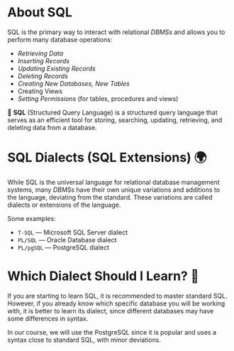 # About SQL

SQL is the primary way to interact with relational *DBMSs* and allows you to perform many database operations:

- *Retrieving Data*
- *Inserting Records*
- *Updating Existing Records*
- *Deleting Records*
- *Creating New Databases, New Tables*
- Creating Views
- *Setting Permissions* (for tables, procedures and views)

<aside>

📖 **SQL** (Structured Query Language) is a structured query language that serves as an efficient tool for storing, searching, updating, retrieving, and deleting data from a database.

</aside>

# SQL Dialects (SQL Extensions) 🌍

While SQL is the universal language for relational database management systems, many *DBMSs* have their own unique variations and additions to the language, deviating from the standard. These variations are called dialects or extensions of the language.

Some examples:

- `T-SQL` — Microsoft SQL Server dialect
- `PL/SQL` — Oracle Database dialect
- `PL/pgSQL` — PostgreSQL dialect

# Which Dialect Should I Learn? 🤔

If you are starting to learn SQL, it is recommended to master standard SQL. However, if you already know which specific database you will be working with, it is better to learn its dialect, since different databases may have some differences in syntax.

In our course, we will use the PostgreSQL since it is popular and uses a syntax close to standard SQL, with minor deviations.